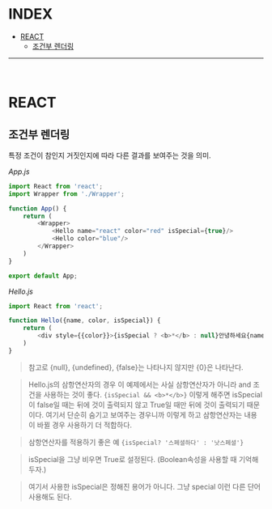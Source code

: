 # INDEX
- [REACT](#react)
  * [조건부 렌더링](#-------)

<hr>

<br>

# REACT

## 조건부 렌더링
특정 조건이 참인지 거짓인지에 따라 다른 결과를 보여주는 것을 의미.

*App.js*

```js
import React from 'react';
import Wrapper from './Wrapper';

function App() {
    return (
        <Wrapper>
            <Hello name="react" color="red" isSpecial={true}/>
            <Hello color="blue"/>
        </Wrapper>
    )
}

export default App;
```

*Hello.js*

```js
import React from 'react';

function Hello({name, color, isSpecial}) {
    return (
        <div style={{color}}>{isSpecial ? <b>*</b> : null}안녕하세요{name} </div>
    )
}

```

> 참고로 {null}, {undefined}, {false}는 나타나지 않지만 {0}은 나타난다.

> Hello.js의 삼항연산자의 경우 이 예제에서는 사실 삼항연산자가 아니라 and 조건을 사용하는 것이 좋다. `{isSpecial && <b>*</b>}` 이렇게 해주면 isSpecial이 false일 때는 뒤에 것이 출력되지 않고 True일 때만 뒤에 것이 출력되기 때문이다. 여기서 단순히 숨기고 보여주는 경우니까 이렇게 하고 삼항연산자는 내용이 바뀔 경우 사용하기 더 적합하다.

> 삼항연산자를 적용하기 좋은 예 `{isSpecial? '스페셜하다' : '낫스페셜'}`

> isSpecial을 그냥 비우면 True로 설정된다. (Boolean속성을 사용할 때 기억해두자.)

> 여기서 사용한 isSpecial은 정해진 용어가 아니다. 그냥 special 이런 다른 단어 사용해도 된다.
